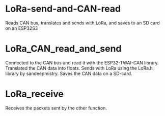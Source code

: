 # LoRa-send-and-CAN-read
Reads CAN bus, translates and sends with LoRa, and saves to an SD card on an ESP32S3

# LoRa_CAN_read_and_send
Connected to the CAN bus and read it with the ESP32-TWAI-CAN library. Translated the CAN data into floats.
Sends with LoRa using the LoRa.h library by sandeepmistry.
Saves the CAN data on a SD-card.

# LoRa_receive
Receives the packets sent by the other function.
